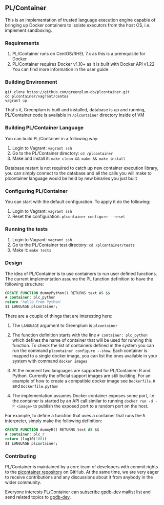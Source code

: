 ## PL/Container

This is an implementation of trusted language execution engine capable of
bringing up Docker containers to isolate executors from the host OS, i.e.
implement sandboxing.

### Requirements

1. PL/Container runs on CentOS/RHEL 7.x as this is a prerequisite for Docker
1. PL/Container requires Docker v1.10+ as it is built with Docker API v1.22
You can find more information in the user guide

### Building Environment

```shell
git clone https://github.com/greenplum-db/plcontainer.git
cd plcontainer/vagrant/centos
vagrant up
```

That's it, Greenplum is built and installed, database is up and running,
PL/Container code is available in `/plcontainer` directory inside of VM

### Building PL/Container Language

You can build PL/Container in a following way:

1. Login to Vagrant: `vagrant ssh`
1. Go to the PL/Container directory: `cd /plcontainer`
1. Make and install it: `make clean && make && make install`

Database restart is not required to catch up new container execution library,
you can simply connect to the database and all the calls you will make to
plcontainer language would be held by new binaries you just built


### Configuring PL/Container

You can start with the default configuration. To apply it do the following:
1. Login to Vagrant: `vagrant ssh`
1. Reset the configuration: `plcontainer configure --reset`

### Running the tests

1. Login to Vagrant: `vagrant ssh`
1. Go to the PL/Container test directory: `cd /plcontainer/tests`
1. Make it: `make tests`

### Design

The idea of PL/Container is to use containers to run user defined functions. The current implementation assume the PL function definition to have the following structure:

```sql
CREATE FUNCTION dummyPython() RETURNS text AS $$
# container: plc_python
return 'hello from Python'
$$ LANGUAGE plcontainer;
```

There are a couple of things that are interesting here:

1. The `LANGUAGE` argument to Greenplum is `plcontainer`

1. The function definition starts with the line `# container: plc_python` which defines the name of container that will be used for running this function. To check the list of containers defined in the system you can run the command `plcontainer configure --show`. Each container is mapped to a single docker image, you can list the ones available in your system with command `docker images`

1. At the moment two languages are supported for PL/Container: R and Python. Currently the official support images are still building. For an example of how to create a compatible docker image see `Dockerfile.R` and `Dockerfile.python`

1. The implementation assumes Docker container exposes some port, i.e. the container is started by an API call similar to running `docker run -d -P <image>` to publish the exposed port to a random port on the host.


For example, to define a function that uses a container that runs the `R`
interpreter, simply make the following definition:
```sql
CREATE FUNCTION dummyR() RETURNS text AS $$
# container: plc_r
return (log10(100))
$$ LANGUAGE plcontainer;
```


### Contributing
PL/Container is maintained by a core team of developers with commit rights to the [plcontainer repository](https://github.com/greenplum-db/plcontainer) on GitHub. At the same time, we are very eager to receive contributions and any discussions about it from anybody in the wider community.

Everyone interests PL/Container can [subscribe gpdb-dev](mailto:gpdb-dev+subscribe@greenplum.org) mailist list and send related topics to [gpdb-dev](mailto:gpdb-dev@greenplum.org).
